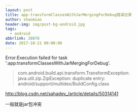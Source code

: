 ```yaml
---
layout: post
title: app-transformClassesWithJarMergingForDebug错误记录
author: shaomiao
header-img: img/post-bg-android.jpg
tags:
  - android
abbrlink: 28078
date: 2017-10-21 00:00:00
---
```

Error:Execution failed for task ':app:transformClassesWithJarMergingForDebug'.
> com.android.build.api.transform.TransformException: java.util.zip.ZipException: duplicate entry: android/support/multidex/BuildConfig.class

http://blog.csdn.net/sahadev_/article/details/50314141


一般就是jar包冲突
